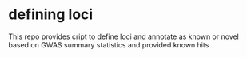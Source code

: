 # defining loci
This repo provides cript to define loci and annotate as known or novel based on GWAS summary statistics and provided known hits

